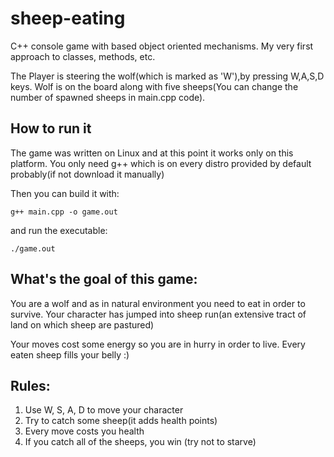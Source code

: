 # sheep-eating
C++ console game with based object oriented mechanisms. My very first approach to classes, methods, etc.  

The Player is steering the wolf(which is marked as 'W'),by pressing W,A,S,D keys. Wolf is on the board along with five sheeps(You can change the number of spawned sheeps in main.cpp code). 

## How to run it
The game was written on Linux and at this point it works only on this platform.
You only need g++ which is on every distro provided by default probably(if not download it manually)

Then you can build it with:
```
g++ main.cpp -o game.out
```
and run the executable:
```
./game.out
```
## What's the goal of this game:
You are a wolf and as in natural environment you need to eat in order to survive.
Your character has jumped into sheep run(an extensive tract of land on which sheep are pastured)

Your moves cost some energy so you are in hurry in order to live.
Every eaten sheep fills your belly :)

## Rules:

1. Use W, S, A, D to move your character
2. Try to catch some sheep(it adds health points)
3. Every move costs you health
4. If you catch all of the sheeps, you win (try not to starve)


